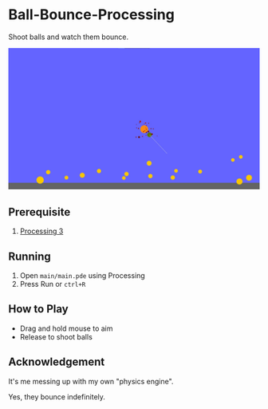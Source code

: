 # Ball-Bounce-Processing
Shoot balls and watch them bounce.

<img src="./screenshot/1.jpg" width="600px">


## Prerequisite
1. [Processing 3](https://processing.org/)

## Running
1. Open `main/main.pde` using Processing
2. Press Run or `ctrl+R`

## How to Play
- Drag and hold mouse to aim
- Release to shoot balls

## Acknowledgement
It's me messing up with my own "physics engine".

Yes, they bounce indefinitely.
